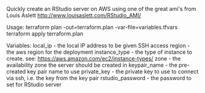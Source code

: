 Quickly create an RStudio server on AWS using one of the great ami's from
Louis Aslett http://www.louisaslett.com/RStudio_AMI/

Usage:
terraform plan -out=terraform.plan -var-file=variables.tfvars
terraform apply terraform.plan

Variables:
local_ip - the local IP address to be given SSH access
region - the aws region for the deployment
instance_type - the type of instance to create. see: https://aws.amazon.com/ec2/instance-types/
zone - the availability zone the server should be created in
keypair_name - the pre-created key pair name to use
private_key - the private key to use to connect via ssh, i.e. the key from the key pair
rstudio_password - the password to set for RStudio server
